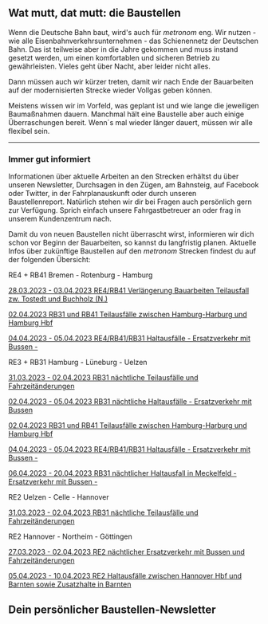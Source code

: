 Wat mutt, dat mutt: die Baustellen
----------

Wenn die Deutsche Bahn baut, wird's auch für *metronom* eng.
Wir nutzen - wie alle Eisenbahnverkehrsunternehmen - das Schienennetz der Deutschen Bahn. Das ist teilweise aber in die Jahre gekommen und muss instand gesetzt werden, um einen komfortablen und sicheren Betrieb zu gewährleisten. Vieles geht über Nacht, aber leider nicht alles.

Dann müssen auch wir kürzer treten, damit wir nach Ende der Bauarbeiten auf der modernisierten Strecke wieder Vollgas geben können.

Meistens wissen wir im Vorfeld, was geplant ist und wie lange die jeweiligen Baumaßnahmen dauern. Manchmal hält eine Baustelle aber auch einige Überraschungen bereit. Wenn´s mal wieder länger dauert, müssen wir alle flexibel sein.

---

### Immer gut informiert ###

Informationen über aktuelle Arbeiten an den Strecken erhältst du über unseren Newsletter, Durchsagen in den Zügen, am Bahnsteig, auf Facebook oder Twitter, in der Fahrplanauskunft oder durch unseren Baustellenreport. Natürlich stehen wir dir bei Fragen auch persönlich gern zur Verfügung. Sprich einfach unsere Fahrgastbetreuer an oder frag in unserem Kundenzentrum nach.

Damit du von neuen Baustellen nicht überrascht wirst, informieren wir dich schon vor Beginn der Bauarbeiten, so kannst du langfristig planen. Aktuelle Infos über zukünftige Baustellen auf den *metronom* Strecken findest du auf der folgenden Übersicht:

RE4 + RB41 Bremen - Rotenburg - Hamburg

[28.03.2023 - 03.04.2023 RE4/RB41 Verlängerung Bauarbeiten Teilausfall zw. Tostedt und Buchholz (N.)](https://www.der-metronom.de/baustellen/re4-rb41-verlaengerung-bauarbeiten-teilausfall-zw-tostedt-und-buchholz-n/)

[02.04.2023 RB31 und RB41 Teilausfälle zwischen Hamburg-Harburg und Hamburg Hbf](https://www.der-metronom.de/baustellen/rb31-und-rb41-teilausfaelle-zwischen-hamburg-harburg-und-hamburg-hbf/)

[04.04.2023 - 05.04.2023 RE4/RB41/RB31 Haltausfälle - Ersatzverkehr mit Bussen -](https://www.der-metronom.de/baustellen/re4-rb41-rb31-haltausfaelle/)

RE3 + RB31 Hamburg - Lüneburg - Uelzen

[31.03.2023 - 02.04.2023 RB31 nächtliche Teilausfälle und Fahrzeitänderungen](https://www.der-metronom.de/baustellen/rb31-naechtliche-teilausfaelle-und-fahrzeitaenderungen/)

[02.04.2023 - 05.04.2023 RB31 nächtliche Haltausfälle - Ersatzverkehr mit Bussen](https://www.der-metronom.de/baustellen/rb31-naechtliche-haltausfaelle-ersatzverkehr-mit-bussen/)

[02.04.2023 RB31 und RB41 Teilausfälle zwischen Hamburg-Harburg und Hamburg Hbf](https://www.der-metronom.de/baustellen/rb31-und-rb41-teilausfaelle-zwischen-hamburg-harburg-und-hamburg-hbf/)

[04.04.2023 - 05.04.2023 RE4/RB41/RB31 Haltausfälle - Ersatzverkehr mit Bussen -](https://www.der-metronom.de/baustellen/re4-rb41-rb31-haltausfaelle/)

[06.04.2023 - 20.04.2023 RB31 nächtlicher Haltausfall in Meckelfeld - Ersatzverkehr mit Bussen -](https://www.der-metronom.de/baustellen/rb31-naechtlicher-haltausfall-in-meckelfeld-ersatzverkehr-mit-bussen/)

RE2 Uelzen - Celle - Hannover

[31.03.2023 - 02.04.2023 RB31 nächtliche Teilausfälle und Fahrzeitänderungen](https://www.der-metronom.de/baustellen/rb31-naechtliche-teilausfaelle-und-fahrzeitaenderungen/)

RE2 Hannover - Northeim - Göttingen

[27.03.2023 - 02.04.2023 RE2 nächtlicher Ersatzverkehr mit Bussen und Fahrzeitänderungen](https://www.der-metronom.de/baustellen/re2-naechtlicher-ersatzverkehr-mit-bussen/)

[05.04.2023 - 10.04.2023 RE2 Haltausfälle zwischen Hannover Hbf und Barnten sowie Zusatzhalte in Barnten](https://www.der-metronom.de/baustellen/re2-haltausfaelle-zwischen-hannover-hbf-und-barnten-sowie-zusatzhalte-in-barnten/)

Dein persönlicher Baustellen-Newsletter
----------
